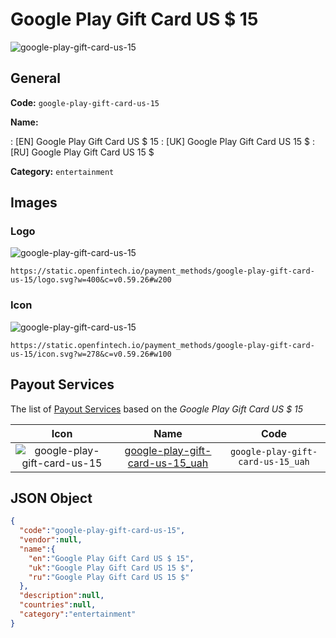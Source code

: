 
# Google Play Gift Card US $ 15 
![google-play-gift-card-us-15](https://static.openfintech.io/payment_methods/google-play-gift-card-us-15/logo.svg?w=400&c=v0.59.26#w200)  

## General 
**Code:** `google-play-gift-card-us-15` 
 
**Name:** 
 
:	[EN] Google Play Gift Card US $ 15 
:	[UK] Google Play Gift Card US 15 $ 
:	[RU] Google Play Gift Card US 15 $ 
 
**Category:** `entertainment` 
 

## Images 

### Logo 
![google-play-gift-card-us-15](https://static.openfintech.io/payment_methods/google-play-gift-card-us-15/logo.svg?w=400&c=v0.59.26#w200)  

```
https://static.openfintech.io/payment_methods/google-play-gift-card-us-15/logo.svg?w=400&c=v0.59.26#w200
```  

### Icon 
![google-play-gift-card-us-15](https://static.openfintech.io/payment_methods/google-play-gift-card-us-15/icon.svg?w=278&c=v0.59.26#w100)  

```
https://static.openfintech.io/payment_methods/google-play-gift-card-us-15/icon.svg?w=278&c=v0.59.26#w100
```  

## Payout Services 
 
The list of [Payout Services](/payout-services/) based on the _Google Play Gift Card US $ 15_ 

|Icon|Name|Code| 
|:---:|:---:|:---:| 
|![google-play-gift-card-us-15](https://static.openfintech.io/payout_methods/google-play-gift-card-us-15/icon.svg?w=278&c=v0.59.26#w40) |[google-play-gift-card-us-15_uah](/payout-services/google-play-gift-card-us-15_uah/)|`google-play-gift-card-us-15_uah`| 
 

## JSON Object 

```json
{
  "code":"google-play-gift-card-us-15",
  "vendor":null,
  "name":{
    "en":"Google Play Gift Card US $ 15",
    "uk":"Google Play Gift Card US 15 $",
    "ru":"Google Play Gift Card US 15 $"
  },
  "description":null,
  "countries":null,
  "category":"entertainment"
}
```  
